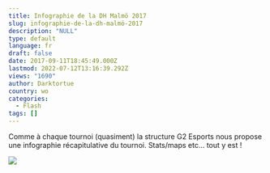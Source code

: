 ```yaml
---
title: Infographie de la DH Malmö 2017
slug: infographie-de-la-dh-malmö-2017
description: "NULL"
type: default
language: fr
draft: false
date: 2017-09-11T18:45:49.000Z
lastmod: 2022-07-12T13:16:39.292Z
views: "1690"
author: Darktortue
country: wo
categories:
  - Flash
tags: []
---
```

Comme à chaque tournoi (quasiment) la structure G2 Esports nous propose une infographie récapitulative du tournoi. Stats/maps etc... tout y est !

![](/images/articles/59b6b5213f1ae/images/1gy4AIEedctWdPrU1mSLqjmREGCUSS4yc6gLeicm.jpeg)
